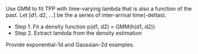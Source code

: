 Use GMM to fit TPP with time-varying lambda that is also a function of the past.
Let [d1, d2, ...] be the a series of inter-arrival time(-deltas).

 * Step 1. Fit a density function p(d1, d2) = GMM(h(d1, d2))
 * Step 2. Extract lambda from the density estimation

Provide exponential-1d and Gaussian-2d examples.
